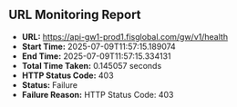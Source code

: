 ## URL Monitoring Report

- **URL:** https://api-gw1-prod1.fisglobal.com/gw/v1/health
- **Start Time:** 2025-07-09T11:57:15.189074
- **End Time:** 2025-07-09T11:57:15.334131
- **Total Time Taken:** 0.145057 seconds
- **HTTP Status Code:** 403
- **Status:** Failure
- **Failure Reason:** HTTP Status Code: 403
